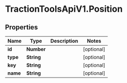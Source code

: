 # TractionToolsApiV1.Position

## Properties
Name | Type | Description | Notes
------------ | ------------- | ------------- | -------------
**id** | **Number** |  | [optional] 
**type** | **String** |  | [optional] 
**key** | **String** |  | [optional] 
**name** | **String** |  | [optional] 


